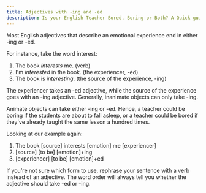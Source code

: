 ```yaml
---
title: Adjectives with -ing and -ed
description: Is your English Teacher Bored, Boring or Both? A Quick guide to figuring out ing / ed adjectives 
---
```


Most English adjectives that describe an emotional experience end in either -ing or -ed.

For instance, take the word interest: 

1. The book *interests* me. (verb)  
2. I'm *interested* in the book. (the experiencer, -ed)    
3. The book is *interesting*. (the source of the experience, -ing)  

The experiencer takes an -ed adjective, while the source of the experience goes with an -ing adjective. Generally, inanimate objects can only take -ing.

Animate objects can take either -ing or -ed. Hence, a teacher could be boring if the students are about to fall asleep, or a teacher could be bored if they've already taught the same lesson a hundred times.

Looking at our example again:

1. The book [source] interests [emotion] me [experiencer]  
2. [source] [to be] [emotion]+ing  
3. [experiencer] [to be] [emotion]+ed  

If you're not sure which form to use, rephrase your sentence with a verb instead of an adjective. The word order will always tell you whether the adjective should take -ed or -ing.
